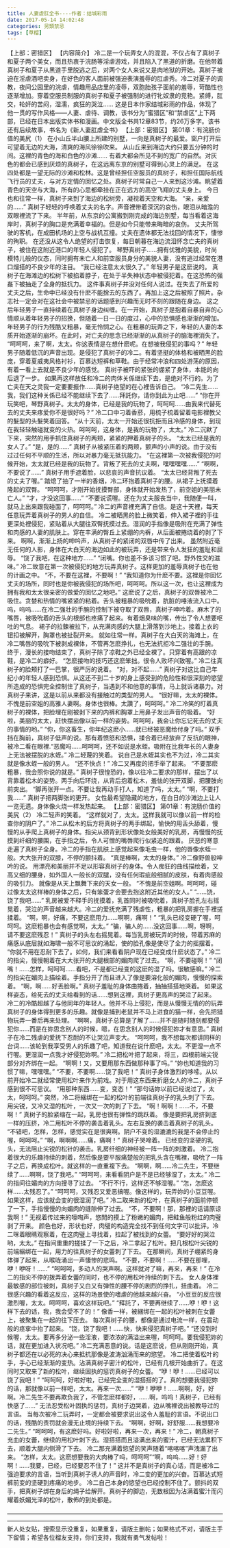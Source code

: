 ```yaml
---
title: 人妻虐肛全书----作者：结城彩雨
date: 2017-05-14 14:02:48
categories: 另類禁忌
tags: [草榴]
---
```

【上部：密猎区】 【内容简介】
冷二是一个玩弄女人的混混，不仅占有了真树子和夏子两个美女，而且热衷于浣肠等淫虐游戏，并且陷入了黑道的折磨。在他带着真树子和夏子从黑道手里脱逃之后，对两个女人来说又是肉地狱的开始。真树子被迫在淫虐酒吧卖身，在好色的客人面前被强迫表演羞辱的肛虐秀。冷二对夏子的调教，夜间公园里的浣虐，情趣用品店里的凌辱，双胞胎孩子面前的羞辱，苛酷性也逐渐增加。穿着空服员制服的真树子和夏子被强制的进行牝奴隶的竞艳。紧缚，肛交，轮奸的苦闷，湿濡，疯狂的哭泣……
这是日本作家结城彩雨的作品，体现了他一贯的写作风格——人妻、虐待、调教，该书分为“蜜猎区”和“禁虐区”上下两部，已经在日本出版实体书和漫画。中文版全书共12章83节，约26万多字。该书还有后续故事，书名为《新人妻肛虐全书》
【上部：密猎区】 第01章：有浣肠价值的美尻（1）
在小山丘半山腰上所建的别墅，一向是真树子的最爱。窗户打开后可望着无边的大海，清爽的海风徐徐吹来。
从山丘来到海边大约只要五分钟的时间。这裡的青色的海和白色的沙滩……
有着大都会所见不到的宽广的自然。对灰色的都会已感到厌烦的真树子，在这远离东京的别墅可得到心灵上的满足。
在这四处都是一望无际的沙滩和松林。这是曾经担任空服员的真树子，和担任国际航线飞行员的丈夫，与对方定情的回忆之处。真树子时常自己一人来到这沙滩。眺望着青色的天空与大海，所有的心思都牵挂在正在远方的高空飞翔的丈夫身上。
今日也和往常一样，真树子来到了海边的松树旁，凝视着天空和大海。
“亲，亲爱的……”
真树子轻轻的呼唤着丈夫的名字。声音裡带着深沉的哀伤，眼泪从暗澹的双眼裡流了下来。
半年前，从东京的公寓搬到刚完成的海边别墅，每当看着这海岸时，真树子的胸口是充满着幸福的。但是如今只能带来晦暗的哀伤。
丈夫所驾驶的客机，在成田机场的上空与战机互撞。丈夫在遗体都无法找回的情况下，悽惨的殉职。
在还没从这令人绝望的打击恢复，每日朝暮在海边流泪怀念亡夫的真树子，被住在这附近港口的年轻人侵犯了。
琴野真树子……拥有优雅的美貌，时尚模特儿般的仪态，同时拥有未亡人和前空服员身分的美貌人妻，没有逃过经常在港口熘搭的不良少年的注目。
“我已经注意太太很久了。”
年轻男子是这麽说的。
真树子在海滩边的松树下被掐着脖子，在处于半失神状态中被侵犯着。在这恐怖的强姦下被抽走了全身的抵抗力。
这件事真树子并没对任何人说过。在失去了所爱的丈夫之后，生命中已经没有什麽不能捨去的东西了。再加上这之后被照了照片。杂志社一定会对在这社会中被禁忌的话题感到兴趣而无时不刻的跟随在身边。
这之后年轻男子一直持续着在真树子身边纠缠。在一开始，真树子是抱着自暴自弃的心情顺从着年轻男子的招换，但随着一日一日的度过，心中的恐惧感也渐渐的增加。
年轻男子的行为残酷又粗暴，毫无怜悯之心。在粗暴的玩弄之下，年轻的人妻的本质开始逐渐的崩坏。在此时，对亡夫的思念已经渐渐的从真树子的脑海裡消失了。
“呵呵呵，来了啊，太太。你这表情是在想什麽呢。在想被我侵犯的事吗？”
年轻男子随着低沉的声音出现。是侵犯了真树子的冷二。有着坚挺的体格和被晒黑的脸庞，穿着夏威夷风格衬衫，百慕达短裤和草鞋。由于经常冲浪和四处游荡的原因，有着一看上去就是不良少年的感觉。
真树子被吓的紧张的绷紧了身体，本能的向后退了一步。
如果再这样放任和冷二的肉体关係继续下去，是绝对不行的。为了亡夫在天之灵我一定要要振作……真树子绝望的在心裡告诉自己。
“冷二先生……我，我们这种关係已经不能继续下去了……拜託你，请你到此为止吧……”
“你在开玩笑吧，琴野真树子。太太的身体，已经是我的玩物了，呵呵呵……由我来代替死去的丈夫来疼爱你不是很好吗？”
冷二口中刁着香菸，用梳子梳着留着电影裡教父的髮型的头髮笑着回答。
“从十天前，太太一开始还很抗拒而且冷感的身体，到现在我轻轻触碰就变的火热。呵呵呵，这身体，是我的玩物了，太太。”
冷二沉默了下来，突然的用手抓住真树子的两颊，紧紧的押着真树子的头。
“太太已经是我的女人了。”
“是，是的……”
真树子从被紧压着的两颊，颤声的小声的说。由于没有过过任何不平顺的生活，所以对暴力毫无抵抗能力。
“在这裡第一次被我侵犯的时候开始，太太就已经是我的玩物了。背叛了死去的丈夫啊，嘿嘿嘿嘿……”
“啊啊，不要说了……”
真树子用手遮着脸，以悲哀的声音抗议着。
“太太已经背叛了死去的丈夫了喔。”
踏熄了抽了一半的香烟，冷二环抱着真树子的腰。从裙子上抚摸着隆起的双臀。
“呵呵呵，才刚开始抚摸臀部，身体就开始发热了，前空姐的美丽未亡人。”
“才，才没这回事……”
“不要说谎喔。还在为丈夫服丧当中，我随便一叫，就马上出来跟我碰面了，呵呵呵。”
冷二的声音裡充满了自信。是这十天裡，每天任意玩弄着真树子的男人的自信。
冷二被晒黑的脸上微笑着，伸入裙子裡的手往更深处裡侵犯，紧贴着从大腿往双臀抚摸过去。湿润的手指像是吸附在充满了弹性和肉感的人妻的肌肤上。穿在丰满的臀丘上紧绷的内裤，从后面被捲绕着的剥了下来。
啊啊，渐渐上扬的呻吟声，从真树子的紧闭的双唇中传了出来。
虽然附近毫无任何的人影，身体在大白天的海边如此的被玩弄，还是带来令人发狂的羞耻和屈辱。
“饶了我吧，在这种地方……”
“闭嘴。你也差不多该习惯了吧。野外性交的滋味。”
冷二故意在第一次被侵犯的地方玩弄真树子。这样更加的羞辱真树子也在他的计画之中。
“不，不要在这裡，不要啊！”
“我知道你为什麽不要。这裡是你回忆丈夫的场所，同时也是你被我侵犯的场所吧，呵呵呵。所以这一次，也让这裡成为拥有我和太太很亲密的做爱的回忆之地吧。”
这麽说了之后，真树子的双唇被冷二吸住。贪婪和热情的嘴紧紧的粘着。舌头被粗暴的吸吮着，肮脏的唾液流入口中。
呜，呜呜……在冷二强壮的手腕的控制下被夺取了双唇，真树子呻吟着。麻木了的嘴唇，被吸吮着的舌头的根部也疼痛了起来。有着烟臭味的嘴，传出了令人想要呕吐的气息。
裙子的拉鍊被拉下，从充满肉感的大腿上滑落到沙地上。接着上衣的钮扣被解开，胸罩也被扯裂开来。
就如往常一样。真树子在大白天的海滩上，在冷二嘴唇的吸吮下被剥成裸体，不管再怎麽挣扎，也无法抗拒冷二强壮的手腕。
终于，漫长的接吻结束了，真树子除了凉鞋之外已经全裸了。只穿着有高跟的凉鞋，是冷二的癖好。
“怎麽接吻的技巧还这麽笨拙。很令人败坏兴致喔。”
冷二往真树子的脸颊打了一巴掌，很严厉的说着。
“对，对不起……”
真树子对这比自己年纪小的年轻人感到恐惧。从这还不到二十岁的身上感受到的危险性和很深刻的慾望所造成的恐惧完全控制住了真树子，当遇到不和他意的事情，马上就诉诸暴力。对真树子来讲，这是以前从来都没有接触过的类型的男人。
“很好嘛，太太的裸体。不愧是前空姐的高雅人妻啊。身体也很棒。太讚了，呵呵呵。”
冷二冷笑的盯着真树子的裸体，把脸埋在刚被剥下来的内裤和胸罩上用鼻子发出声音的吸着。
“好啦，美丽的太太，赶快摆出像以前一样的姿势。呵呵呵，我会让你忘记死去的丈夫的事情的哟。”
“你，你这畜生，你年纪这麽小……就已经被恶魔给付身了吗。”
双手挡在胸前，真树子低声的说。那有着愤怒和恐惧，揉合着已经放弃了反抗的眼神，被冷二看在眼裡.“恶魔吗……呵呵呵，还不如说是水蛭。吸附在比我年长的人妻身上无法被摆脱的水蛭。”
冷二轻蔑的笑着。
说自己是水蛭其实也不为过，冷二其实就是像水蛭一般的男人。
“还不快点！”
冷二又再度的把手举了起来。
“不要那麽粗暴，我会照你说的就是。”
真树子很惶恐的，像以往冷二要求的那样，摆出了以背靠着松木的姿势。两手向后环绕，从背后抱着松木，羞怯的张开双脚，把腰肢向前突出。
“脚再张开一点。不要让我再动手打人，知道了吗，太太。”
“啊，不要打我……”
真树子把两脚张的更开。
女性最希望隐藏的地方，在白日的沙滩边上让人一览无遗。身体像火烧一样发热起来。
【上部：密猎区】 第01章：有浣肠价值的美尻（2）
冷二轻声的笑着。
“这样就对了，太太。这样我就可以像以前一样的检查你的阴户了。”
冷二从松木的后方将真树子的两手绑起，愉快的用舌头舔着，慢慢的从手爬上真树子的身体。指尖从颈背到形状像处女般美好的乳房，再慢慢的抚摸到纤细的腰围，在手指之后，令人可憎的嘴唇爬行似紧追的跟着。
厌恶的寒意走遍了真树子全身。冷二的手指在肌肤上感觉起来像毛虫一样，他的唇像水蛭一般。大大张开的双膝，不停的颤抖着。
“真是棒啊，太太的身体。”
冷二像野兽般呻吟的说。
用漂亮和美丽并不足以形容真树子的身体。令人痴狂的曲线描绘着，又高又细的腰身，如外国人一般长的双腿，没有任何瑕疵般细腻的皮肤，有着肉感般的吸引力。
就像是从天上飘舞下来的天女一般。
“不愧是前空姐啊。呵呵呵，碰过像太太这样棒的身体之后，只有笨蛋才会要去抱这附近其他的女人。”
“……饶，饶了我吧……”
乳房被爱不释手的抚摸着，乳首同时被吸吮着，真树子脸孔左右摇晃着，哭泣的声音越来越大。冷二的爱抚充满了残虐性，粗暴的把乳房握在手裡搓揉着。
“啊，啊，好痛，不要这麽用力……啊啊，痛啊！”
“乳头已经变硬了喔，呵呵呵。这麽粗暴也会有感觉啊，太太。”
“骗，骗人的……没这回事……啊，呀啊，请不要这麽残忍！”
真树子的头左右摇晃着。每当乳房被玩弄的时候，带着苏麻的痛感从底层就如海啸一般不可思议的涌起，使的脸孔像是使尽了全力的摇摆着。
“你就不用在忍耐下去了。如何，我们来看看阴户现在已经变成什麽状态了。”
冷二的指尖，慢慢朝着在大大张开的大腿根部的媚肉爬了过去。
“啊，不要碰啊！”
“闭嘴！……怎样，呵呵呵……看吧，不是都已经变的这麽的湿了吗。很敏感嘛。”
冷二的指尖在媚肉上描绘着。手指分开了而且进入了像是要溶化般的媚肉，慢慢的探索着。
“啊，啊……好丢脸啊。”
真树子羞耻的身体曲捲着，抽抽搭搭地哭着。
如果这样姿态，给死去的丈夫给看到的话……想到这裡，真树子更高声的哭泣了起来。
冷二的冷酷超越了与他同年的年轻人。他并不马上侵犯，而是从慢慢无情的的玩弄真树子的身体得到更多的乐趣。就像是捕到老鼠并不马上进食的猫一样，会先把猎物玩弄一番后再来处理。
“啊啊，真树子总算是了解了……并不是随时随刻都要侵犯你……而是在妳思念别人的时候，嗯，在思念别人的时候侵犯妳才有意思。”
真树子在冷二残虐的爱抚下忍耐的不让哭泣声变大。
“呵呵呵，我不想每次都讲同样的台词……该轮到我享受男人的乐趣了吧，知道我在说什麽吧，太太。不更湿一点不行喔。更湿润一点我才好侵犯妳啊。”
冷二把松叶把了起来，将三，四根前端尖锐部分对齐绑在一起。
“啊啊！又，又要用那东西做那种事了吗。”
“妳也知道我的习惯了嘛，嘿嘿嘿。”
“不要，不要啊……饶了我吧！”
真树子身体激烈的哆嗦。从以前开始冷二就经常使用松叶来作为前戏。对于用这东西来折磨女人的冷二，真树子感到很不可思议。
“用那种东西……变，变态！”
“那句话妳以前已经说过了，太太，呵呵呵。”
突然，冷二将綑绑在一起的松叶的前端往真树子的乳头刺了下去。用尖锐，又冷又湿的松叶，一次又一次的刺了下去。
“啊！啊啊！……不，不要啊！”
真树子的脸紧缩在一起，乳房也很有弹性的跳跃着。
像是要把乳房挤到底一样的压挤，冷二用松叶不停的袭击着乳头。左右互换的袭击着真树子的乳头。
“不错吧，怎样，怎样，感觉实在是很爽啊。阴户不变的湿漉漉的我是不会停止的喔，呵呵呵。”
“啊，啊啊啊……痛，痛啊！”
真树子哭啼着。
已经变的坚硬的乳头，无法阻止尖锐的松针的袭击。乳房纤细的神经被一阵一阵的刺激着。
冷二抱着很大的乐趣持续的刺着，然后像是要平服痛楚般的把乳头含在嘴裡，吸吮了一阵子之后，再换成松叶。就这样的一直重複下去。
“啊啊，啊……冷二先生，不要继续了……啊啊，饶了我吧。”
“呵呵呵，来看看阴户是不是已经够湿了，太太。”
冷二的指间往媚肉的方向搜寻了过去。
“不行不行，这样还不够湿喔。”
“怎，怎麽这样……太残忍了。”
“呵呵呵，又残忍又爱恶搞喔。像这样的，玩弄妳的小豆豆喔。如果这样，应该就会变的很湿润了吧。”
冷二取来新的松叶，在真树子的面前停顿了一下，手指慢慢的向媚肉的缝隙伸了过去。
“不，不要啊！那，那裡的话请原谅我啊！”
无视着传过来的嚎啕声，悠閒的摸上了粉嫩的媚肉，把鲑鱼般粉红的肉璧剥了开来。
颜色也好，形状也好，肉璧的构造完全找不到任何文字可以批评。冷二咪着眼睛观察着，在这肉璧上寻找着，拉起了被找到的女蕾。
“要好好的哭泣哟，太太。”
在指间重重的搓揉了一下之后，冷二拿起了松叶。把几根松叶尖锐的前端綑绑在一起，用力的往真树子的女蕾刺了下去。
在那瞬间，真树子绷紧的身体弹了起来，从喉咙涌出一声悽惨的悲鸣。
“不要，不要啊！……不要在那哩，咿！咿呀！……”
“呵呵呵，多动人的哭声啊。这样就对了嘛，再来，再来！”
在冷二的指尖不停的拨弄着女蕾的同时，也不停的用松叶持续的刺下去。
女人身体裡最敏感的部位被刺，真树子又白又有弹性的腰不停的剧烈的挣扎，扭曲着。
冷二很感兴趣的看着这反应，这样的场景使的嗜虐的他越来越兴奋。
“小豆豆的反应很激烈喔，太太。呵呵呵，喜欢这样玩吧。”
“拜託了，不要再继续了……咿！咿！这样下去的话，我，我会受不了的！”
像香一样，被綑绑在一起的松叶被刺在女蕾上，被聚集在一起的往下压去。
每次真树子的腰，都像是通过电流一样，在震动般的痉挛中抬了起来。
“饶，饶了我吧！……快，快来侵犯真树子吧。”
“还没到时候喔，太太。要再多分泌一些淫液，要浓浓的满溢出来喔，呵呵呵。要我侵犯妳的话，就在更加进入状况吧。”
冷二充满恶意的说。话是这麽说，但从刚刚开始，真树子都还在以必死的决心来抵抗那像是波涛汹涌而来的慾望。
冷二把使着松叶的手，手心已经渐渐的变热。沾满真树子密汁的松叶，已经有几根开始曲折了。在这同时又取来了新的松叶，继续固执的惩罚真树子的女蕾。
“咿！咿！……已经可以饶了我吧！”
“呵呵呵，好啦好啦，已经完全变的湿搭搭的了。真的想要我侵犯妳的话，那就像以前一样吧，太太。再来一次……”
“咿！咿咿！……啊啊，好，好啊。冷二先生不要再欺负我了，不管怎麽样都好，……啊，呜呜！真树子，已经有快感了……”
无法忍受松叶固执的惩罚，真树子边哭着，边从嘴裡说出被教导过的言语。
当每次被冷二玩弄时，一定都会被要求说出这令人羞耻的言语。不说出口的话，残酷的责罚就会漫无止境的持续下去。
“啊啊，好啊，好舒服……我想要冷二先生。”
“呵呵呵，有这麽好吗。好啦好啦，再来一次，再来！”
冷二，朝真树子充血的女蕾，继续的用松叶刺下去。湿搭搭而且溢满出来的蜜汁，已经无法累积下去，顺着大腿内侧滑了下去。
冷二那充满着慾望的笑声随着“喀喀喀”声洩漏了出来。
“怎样，太太。这麽想要我的大肉棒了吗，呵呵呵”“啊，呜呜……好！好啊！……我要，已经，已经要忍不住了！”
这并不是真树子的真心话，而是被冷二强迫要求的言语，当听到真树子诱人的声音时，冷二变的更加的兴奋。百慕达式短裤前变的坚硬到疼痛的地步。
冷二自己本身的慾望也已经控制不住了。颤抖的双手，把真树子绑在身后的绳子给解开。真树子的脚边，无数根因为沾满着蜜汁而闪耀着妖媚光泽的松叶，散佈的到处都是。

————————————————————————————————————————————————————————————————————————
新人处女贴，搜索显示没重复，如果重复，请版主删帖；如果格式不对，请版主手下留情；希望各位榴友支持，你们支持，我就有勇气发帖啦！